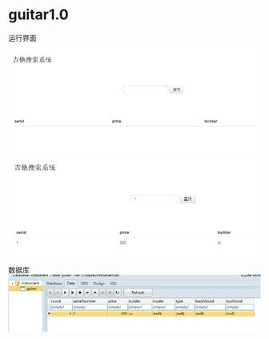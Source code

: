 # guitar1.0
运行界面
 ![image](https://github.com/q3527/guitar1.0/blob/master/1.png)
 ![image](https://github.com/q3527/guitar1.0/blob/master/2.png)
 数据库
 ![image](https://github.com/q3527/guitar1.0/blob/master/3.png)
